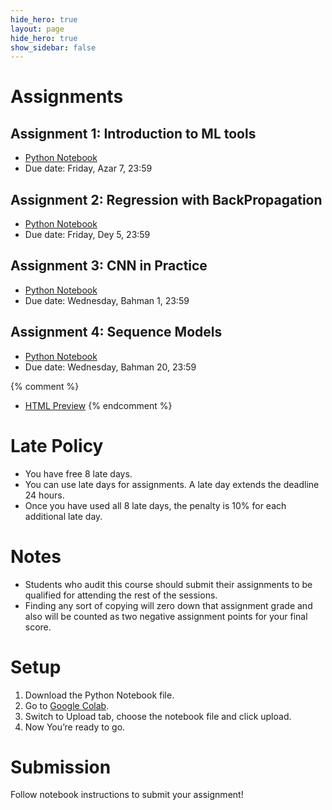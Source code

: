 ```yaml
---
hide_hero: true
layout: page
hide_hero: true
show_sidebar: false
---
```


# Assignments

## Assignment 1: Introduction to ML tools
* [Python Notebook](https://github.com/teias-courses/dl99/raw/gh-pages/assignments/Assignment_1.ipynb)
* Due date: Friday, Azar 7, 23:59

## Assignment 2: Regression with BackPropagation
* [Python Notebook](https://github.com/teias-courses/dl99/raw/gh-pages/assignments/Assignment_2.ipynb)
* Due date: Friday, Dey 5, 23:59

## Assignment 3: CNN in Practice
* [Python Notebook](https://github.com/teias-courses/dl99/raw/gh-pages/assignments/Assignment_3.ipynb)
* Due date: Wednesday, Bahman 1, 23:59

## Assignment 4: Sequence Models
* [Python Notebook](https://github.com/teias-courses/dl99/raw/gh-pages/assignments/Assignment_4.ipynb)
* Due date: Wednesday, Bahman 20, 23:59

{% comment %} 
* [HTML Preview](assignments/Assignment_1)
{% endcomment %}

# Late Policy
* You have free 8 late days.
* You can use late days for assignments. A late day extends the deadline 24 hours.
* Once you have used all 8 late days, the penalty is 10% for each additional late day.

# Notes
* Students who audit this course should submit their assignments to be qualified for attending the rest of the sessions.
* Finding any sort of copying will zero down that assignment grade and also will be counted as two negative assignment points for your final score.

# Setup
1. Download the Python Notebook file.
2. Go to [Google Colab](https://colab.research.google.com/).
3. Switch to Upload tab, choose the notebook file and click upload.
4. Now You’re ready to go.

# Submission
Follow notebook instructions to submit your assignment!
